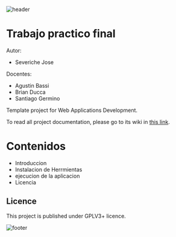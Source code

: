 ![header](doc/header.png)

# Trabajo practico final

Autor:

* Severiche Jose

Docentes:

* Agustin Bassi
* Brian Ducca
* Santiago Germino

Template project for Web Applications Development.

To read all project documentation, please go to its wiki in [this link](https://github.com/ce-iot/daw-project-template/wiki).

# Contenidos

* Introduccion
* Instalacion de Herrmientas
* ejecucion de la aplicacion
* Licencia



## Licence

This project is published under GPLV3+ licence.

![footer](doc/footer.png)


